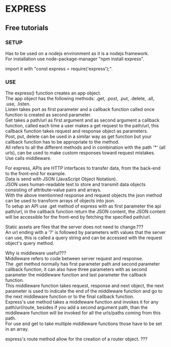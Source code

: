# EXPRESS

## Free tutorials

### SETUP
Has to be used on a nodejs environment as it is a nodejs framework.<br>
For installation use node-package-manager "npm install express".

import it with "const express = require('express');".

### USE
The express() function creates an app object.<br>
The app object has the following methods: .get, .post, .put, .delete, .all, .use, .listen.<br>
Listen takes port as first parameter and a callback function called once function is created as second parameter.<br>
Get takes a path/url as first argument and as second argument a callback function, called each time a user makes a get request to the path/url, this callback function takes request and response object as parameters. <br>
Post, put, delete can be used in a similar way as get function but your callback function has to be appropriate to the method.<br>
All refers to all the different methods and in combination with the path '*' (all urls), can be used to make custom responses toward request mistakes.<br>
Use calls middleware.

For express, APIs are HTTP interfaces to transfer data, from the back-end to the front-end for example.<br>
Data is send with JSON (JavaScript Object Notation). <br>
JSON uses human-readable text to store and transmit data objects consisting of attribute–value pairs and arrays.<br>
With the above mentionned response and request objects the json method can be used to transform arrays of objects into json.<br>
To setup an API use .get method of express with as first parameter the api path/url, in the callback function return the JSON content, the JSON content will be accessible for the front-end by fetching the specified path/url.

Static assets are files that the server does not need to change.???<br>
An url ending with a '?' is followed by parameters with values that the server can use, this is called a query string and can be accessed with the request object's query method.

Why is middleware useful???<br>
Middleware refers to code between server request and response.<br>
The .get method normally has first parameter path and second parameter callback function, it can also have three parameters with as second parameter the middleware function and last parameter the callback function.<br>
This middleware function takes request, response and next object, the next parameter is used to indicate the end of the middleware function and go to the next middleware function or to the final callback function.<br>
Express's use method takes a middleware function and invokes it for any path/url/route, besides if you add a second argument path, than the middleware function will be invoked for all the urls/paths coming from this path.<br>
For use and get to take multiple middleware functions those have to be set in an array.

express's route method allow for the creation of a router object. ???
